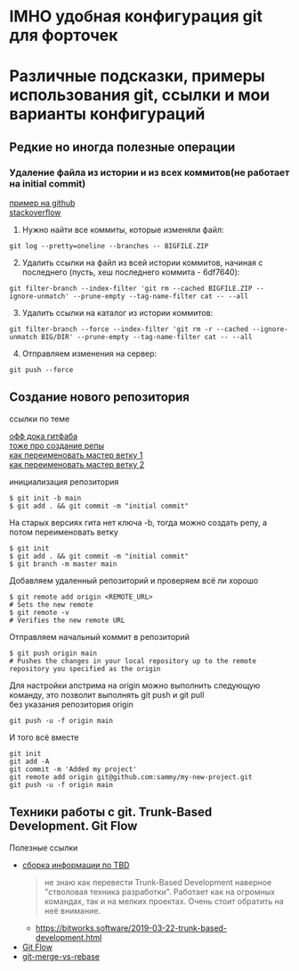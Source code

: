 # IMHO удобная конфигурация git для форточек


# Различные подсказки, примеры использования git, ссылки и мои варианты конфигураций

## Редкие но иногда полезные операции

### Удаление файла из истории и из всех коммитов(не работает на initial commit)
[пример на github](https://gist.github.com/bendasvadim/fc398385810473f9724bad9d42281fb3/revisions)  
[stackoverflow](https://ru.stackoverflow.com/questions/426401/%d0%9a%d0%b0%d0%ba-%d1%83%d0%b4%d0%b0%d0%bb%d0%b8%d1%82%d1%8c-%d1%84%d0%b0%d0%b9%d0%bb-%d0%b8%d0%b7-%d0%b8%d1%81%d1%82%d0%be%d1%80%d0%b8%d0%b8-git)

1. Нужно найти все коммиты, которые изменяли файл:
````
git log --pretty=oneline --branches -- BIGFILE.ZIP
````
2. Удалить ссылки на файл из всей истории коммитов, начиная с последнего (пусть, хеш последнего коммита - 6df7640):
````
git filter-branch --index-filter 'git rm --cached BIGFILE.ZIP --ignore-unmatch' --prune-empty --tag-name-filter cat -- --all
````
3. Удалить ссылки на каталог из истории коммитов:
````
git filter-branch --force --index-filter 'git rm -r --cached --ignore-unmatch BIG/DIR' --prune-empty --tag-name-filter cat -- --all
````
4. Отправляем изменения на сервер:
````
git push --force
````

## Создание нового репозитория

ссылки по теме  

[офф дока гитфаба](https://docs.github.com/en/get-started/importing-your-projects-to-github/importing-source-code-to-github/adding-locally-hosted-code-to-github)  
[тоже про создание репы](https://www.digitalocean.com/community/tutorials/how-to-push-an-existing-project-to-github)  
[как переименовать мастер ветку 1](https://www.git-tower.com/learn/git/faq/git-rename-master-to-main)  
[как переименовать мастер ветку 2](https://stackoverflow.com/questions/67543278/git-how-to-change-default-branch-for-everything-i-do)

инициализация репозитория
````
$ git init -b main
$ git add . && git commit -m "initial commit"
````

На старых версиях гита нет ключа -b, тогда можно создать репу, а потом переименовать ветку
````
$ git init
$ git add . && git commit -m "initial commit"
$ git branch -m master main
````

Добавляем удаленный репозиторий и проверяем всё ли хорошо
````
$ git remote add origin <REMOTE_URL>
# Sets the new remote
$ git remote -v
# Verifies the new remote URL
````

Отправляем начальный коммит в репозиторий
````
$ git push origin main
# Pushes the changes in your local repository up to the remote repository you specified as the origin
````
Для настройки апстрима на origin можно выполнить следующую команду, это позволит выполнять git push и git pull  
без указания репозитория origin
````
git push -u -f origin main
````

И того всё вместе
````
git init
git add -A
git commit -m 'Added my project'
git remote add origin git@github.com:sammy/my-new-project.git
git push -u -f origin main
````


## Техники работы с git. Trunk-Based Development. Git Flow

Полезные ссылки
- [сборка информации по TBD](https://trunkbaseddevelopment.com/)
  > не знаю как перевести Trunk-Based Development наверное "стволовая техника разработки". Работает как на огромных
  > командах, так и на мелких проектах. Очень стоит обратить на неё внимание.
  - https://bitworks.software/2019-03-22-trunk-based-development.html
- [Git Flow](https://habr.com/ru/post/106912/)
- [git-merge-vs-rebase](https://medium.com/@mena.meseha/git-merge-vs-rebase-556563b26431)
